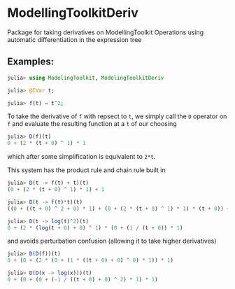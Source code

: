 # ModellingToolkitDeriv
Package for taking derivatives on ModellingToolkit Operations using automatic differentiation in the expression tree

## Examples:
```julia
julia> using ModelingToolkit, ModelingToolkitDeriv

julia> @IVar t; 

julia> f(t) = t^2;
```
To take the derivative of `f` with repsect to `t`, we simply call the `D` operator on `f` and evaluate the resulting function at a `t` of our choosing
```julia
julia> D(f)(t)
0 + (2 * (t + 0) ^ 1) * 1
```
which after some simplification is equivalent to `2*t`.

This system has the product rule and chain rule built in

```julia
julia> D(t -> f(t) + t)(t)
(0 + (2 * (t + 0) ^ 1) * 1) + 1

julia> D(t -> f(t)*t)(t)
((0 + ((t + 0) ^ 2 + 0) * 1) + (0 + (2 * (t + 0) ^ 1) * 1) * (t + 0)) + 0

julia> D(t -> log(t)^2)(t)
0 + (2 * (log(t + 0) + 0) ^ 1) * (0 + (1 / (t + 0)) * 1)
```

and avoids perturbation confusion (allowing it to take higher derivatives)
```julia
julia> D(D(f))(t)
0 + (0 + (2 * (0 + (1 * ((t + 0) + 0) ^ 0) * 1)) * 1)

julia> D(D(x -> log(x)))(t)
0 + (0 + (0 + (-1 / ((t + 0) + 0) ^ 2) * 1) * 1)
```


